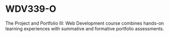 # WDV339-O
The Project and Portfolio III: Web Development course combines hands-on learning experiences with summative and formative portfolio assessments. 
